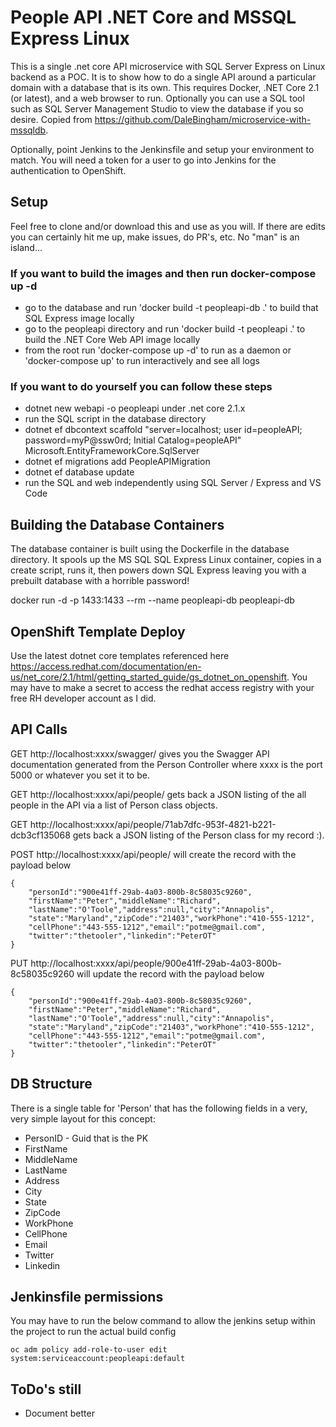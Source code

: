 # People API .NET Core and MSSQL Express Linux
This is a single .net core API microservice with SQL Server Express on Linux backend as a POC. It is to show how to do a single API around a particular domain with a database that is its own. This requires Docker, .NET Core 2.1 (or latest), and a web browser to run. Optionally you can use a SQL tool such as SQL Server Management Studio to view the database if you so desire. Copied from https://github.com/DaleBingham/microservice-with-mssqldb.

Optionally, point Jenkins to the Jenkinsfile and setup your environment to match. You will need a token for a user to go into Jenkins for the authentication to OpenShift.

## Setup

Feel free to clone and/or download this and use as you will. If there are edits you can certainly hit me up, make issues, do PR's, etc. No "man" is an island...

### If you want to build the images and then run docker-compose up -d
* go to the database and run 'docker build -t peopleapi-db .' to build that SQL Express image locally
* go to the peopleapi directory and run 'docker build -t peopleapi .' to build the .NET Core Web API image locally
* from the root run 'docker-compose up -d' to run as a daemon or 'docker-compose up' to run interactively and see all logs

### If you want to do yourself you can follow these steps
* dotnet new webapi -o peopleapi under .net core 2.1.x
* run the SQL script in the database directory
* dotnet ef dbcontext scaffold "server=localhost; user id=peopleAPI; password=myP@ssw0rd; Initial Catalog=peopleAPI"  Microsoft.EntityFrameworkCore.SqlServer
* dotnet ef migrations add PeopleAPIMigration
* dotnet ef database update
* run the SQL and web independently using SQL Server / Express and VS Code

## Building the Database Containers

The database container is built using the Dockerfile in the database directory. It spools up the MS SQL SQL Express Linux container, copies in a create script, runs it, then powers down SQL Express leaving you with a prebuilt database with a horrible password! 

docker run -d -p 1433:1433 --rm --name peopleapi-db peopleapi-db

## OpenShift Template Deploy

Use the latest dotnet core templates referenced here https://access.redhat.com/documentation/en-us/net_core/2.1/html/getting_started_guide/gs_dotnet_on_openshift. You may have to make a secret to access the redhat access registry with your free RH developer account as I did. 

## API Calls

GET http://localhost:xxxx/swagger/ gives you the Swagger API documentation generated from the Person Controller where xxxx is the port 5000 or whatever you set it to be.

GET http://localhost:xxxx/api/people/ gets back a JSON listing of the all people in the API via a list of Person class objects.

GET http://localhost:xxxx/api/people/71ab7dfc-953f-4821-b221-dcb3cf135068 gets back a JSON listing of the Person class for my record :).

POST http://localhost:xxxx/api/people/ will create the record with the payload below
```
{
    "personId":"900e41ff-29ab-4a03-800b-8c58035c9260",
    "firstName":"Peter","middleName":"Richard",
    "lastName":"O'Toole","address":null,"city":"Annapolis",
    "state":"Maryland","zipCode":"21403","workPhone":"410-555-1212",
    "cellPhone":"443-555-1212","email":"potme@gmail.com",
    "twitter":"thetooler","linkedin":"PeterOT"
}
```

PUT http://localhost:xxxx/api/people/900e41ff-29ab-4a03-800b-8c58035c9260 will update the record with the payload below
```
{
    "personId":"900e41ff-29ab-4a03-800b-8c58035c9260",
    "firstName":"Peter","middleName":"Richard",
    "lastName":"O'Toole","address":null,"city":"Annapolis",
    "state":"Maryland","zipCode":"21403","workPhone":"410-555-1212",
    "cellPhone":"443-555-1212","email":"potme@gmail.com",
    "twitter":"thetooler","linkedin":"PeterOT"
}
```

## DB Structure

There is a single table for 'Person' that has the following fields in a very, very simple layout for this concept:
* PersonID - Guid that is the PK
* FirstName
* MiddleName
* LastName
* Address
* City
* State
* ZipCode
* WorkPhone
* CellPhone
* Email
* Twitter
* Linkedin

## Jenkinsfile permissions
You may have to run the below command to allow the jenkins setup within the project to run the actual build config
```
oc adm policy add-role-to-user edit system:serviceaccount:peopleapi:default
```

## ToDo's still
* Document better